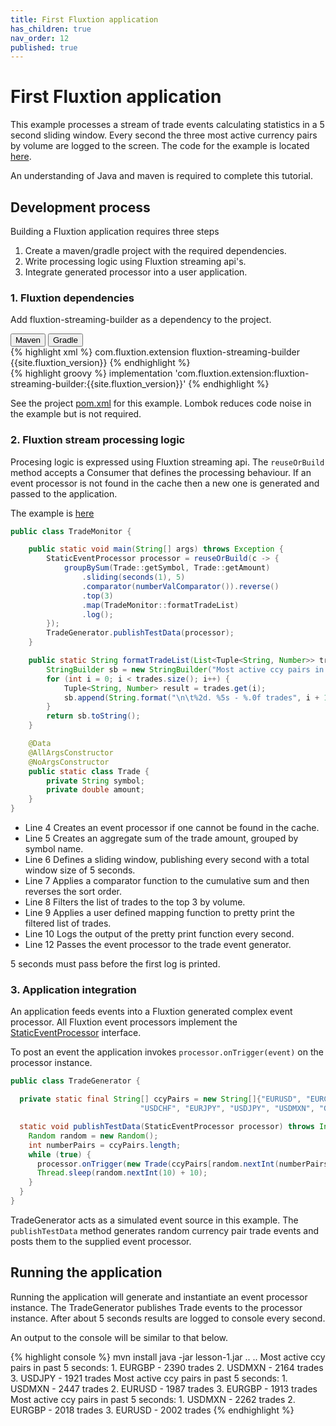 ```yaml
---
title: First Fluxtion application
has_children: true
nav_order: 12
published: true
---
```

# First Fluxtion application
This example processes a stream of trade events calculating statistics in a 5 second sliding window. 
Every second the three most active currency pairs by volume are logged to the screen. 
The code for the example is located [here](https://github.com/v12technology/fluxtion/tree/{{site.fluxtion_version}}/examples/quickstart/lesson-1).

An understanding of Java and maven is required to complete this tutorial. 

## Development process
Building a Fluxtion application requires three steps
1. Create a maven/gradle project with the required dependencies. 
1. Write processing logic using Fluxtion streaming api's. 
1. Integrate generated processor into a user application.

### 1. Fluxtion dependencies
Add fluxtion-streaming-builder as a dependency to the project.

<div class="tab">
  <button class="tablinks" onclick="openTab(event, 'Maven')" id="defaultOpen">Maven</button>
  <button class="tablinks" onclick="openTab(event, 'Gradle')">Gradle</button>
</div>
<div id="Maven" class="tabcontent">
<div markdown="1">
{% highlight xml %}
<dependency>
    <groupId>com.fluxtion.extension</groupId>
    <artifactId>fluxtion-streaming-builder</artifactId>
    <version>{{site.fluxtion_version}}</version>
</dependency>
{% endhighlight %}
</div>
</div>
<div id="Gradle" class="tabcontent">
<div markdown="1">
{% highlight groovy %}
implementation 'com.fluxtion.extension:fluxtion-streaming-builder:{{site.fluxtion_version}}'
{% endhighlight %}
</div>
</div>

See the project [pom.xml](https://github.com/v12technology/fluxtion/tree/{{site.fluxtion_version}}/examples/quickstart/lesson-1/pom.xml) 
for this example. Lombok reduces code noise in the example but is not required.

### 2. Fluxtion stream processing logic
Procesing logic is expressed using Fluxtion streaming api. The `reuseOrBuild` method 
accepts a Consumer that defines the processing behaviour. If an event processor is not found 
in the cache then a new one is generated and passed to the application.

The example is [here](https://github.com/v12technology/fluxtion/tree/{{site.fluxtion_version}}/examples/quickstart/lesson-1/src/main/java/com/fluxtion/example/quickstart/lesson1/TradeMonitor.java)

```java
public class TradeMonitor {

    public static void main(String[] args) throws Exception {
        StaticEventProcessor processor = reuseOrBuild(c -> {
            groupBySum(Trade::getSymbol, Trade::getAmount)
                .sliding(seconds(1), 5)
                .comparator(numberValComparator()).reverse()
                .top(3)
                .map(TradeMonitor::formatTradeList)
                .log();
        });
        TradeGenerator.publishTestData(processor);
    }

    public static String formatTradeList(List<Tuple<String, Number>> trades) {
        StringBuilder sb = new StringBuilder("Most active ccy pairs in past 5 seconds:");
        for (int i = 0; i < trades.size(); i++) {
            Tuple<String, Number> result = trades.get(i);
            sb.append(String.format("\n\t%2d. %5s - %.0f trades", i + 1, result.getKey(), result.getValue()));
        }
        return sb.toString();
    }

    @Data
    @AllArgsConstructor
    @NoArgsConstructor
    public static class Trade {
        private String symbol;
        private double amount;
    }
}
```

- Line 4 Creates an event processor if one cannot be found in the cache.
- Line 5 Creates an aggregate sum of the trade amount, grouped by symbol name.
- Line 6 Defines a sliding window, publishing every second with a total window size of 5 seconds.
- Line 7 Applies a comparator function to the cumulative sum and then reverses the sort order.
- Line 8 Filters the list of trades to the top 3 by volume.
- Line 9 Applies a user defined mapping function to pretty print the filtered list of trades.
- Line 10 Logs the output of the pretty print function every second.
- Line 12 Passes the event processor to the trade event generator.

5 seconds must pass before the first log is printed.

### 3. Application integration

An application feeds events into a Fluxtion generated complex event processor. 
All Fluxtion event processors implement the 
[StaticEventProcessor](https://github.com/v12technology/fluxtion/tree/{{site.fluxtion_version}}/api/src/main/java/com/fluxtion/api/StaticEventProcessor.java) interface. 

To post an event the application invokes `processor.onTrigger(event)` on the processor instance.

```java
public class TradeGenerator {

  private static final String[] ccyPairs = new String[]{"EURUSD", "EURCHF", "EURGBP", "GBPUSD",
                             "USDCHF", "EURJPY", "USDJPY", "USDMXN", "GBPCHF", "EURNOK", "EURSEK"};

  static void publishTestData(StaticEventProcessor processor) throws InterruptedException {
    Random random = new Random();
    int numberPairs = ccyPairs.length;
    while (true) {
      processor.onTrigger(new Trade(ccyPairs[random.nextInt(numberPairs)], random.nextInt(100) + 10));
      Thread.sleep(random.nextInt(10) + 10);
    }
  }
}
```

TradeGenerator acts as a simulated event source in this example. 
The `publishTestData` method generates random currency pair trade events and 
posts them to the supplied event processor.

## Running the application

Running the application will generate and instantiate an event processor instance. 
The TradeGenerator publishes Trade events to the processor instance. 
After about 5 seconds results are logged to console every second.

An output to the console will be similar to that below. 

{% highlight console %}
mvn install
java -jar lesson-1.jar
..
..
Most active ccy pairs in past 5 seconds:
	 1. EURGBP - 2390 trades
	 2. USDMXN - 2164 trades
	 3. USDJPY - 1921 trades
Most active ccy pairs in past 5 seconds:
	 1. USDMXN - 2447 trades
	 2. EURUSD - 1987 trades
	 3. EURGBP - 1913 trades
Most active ccy pairs in past 5 seconds:
	 1. USDMXN - 2262 trades
	 2. EURGBP - 2018 trades
	 3. EURUSD - 2002 trades
{% endhighlight %}

<script>
document.getElementById("defaultOpen").click();
</script>